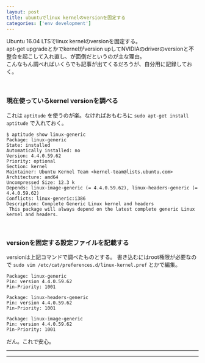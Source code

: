 ```yaml
---
layout: post
title: ubuntuでlinux kernelのversionを固定する
categories: ['env development']
---
```


Ubuntu 16.04 LTSでlinux kernelのversionを固定する。<br>
apt-get upgradeとかでkernelがversion upしてNVIDIAのdriverのversionと不整合を起こして入れ直し、が面倒だというのが主な理由。<br>
こんなもん調べればいくらでも記事が出てくるだろうが、自分用に記録しておく。

<br>

### 現在使っているkernel versionを調べる
これは `aptitude` を使うのが楽。なければおもむろに `sudo apt-get install aptitude` で入れておく。

```
$ aptitude show linux-generic
Package: linux-generic
State: installed
Automatically installed: no
Version: 4.4.0.59.62
Priority: optional
Section: kernel
Maintainer: Ubuntu Kernel Team <kernel-team@lists.ubuntu.com>
Architecture: amd64
Uncompressed Size: 12.3 k
Depends: linux-image-generic (= 4.4.0.59.62), linux-headers-generic (= 4.4.0.59.62)
Conflicts: linux-generic:i386
Description: Complete Generic Linux kernel and headers
 This package will always depend on the latest complete generic Linux kernel and headers.
```


<br>

### versionを固定する設定ファイルを記載する
versionは上記コマンドで調べたものとする。
書き込むにはroot権限が必要なので `sudo vim /etc/cat/preferences.d/linux-kernel.pref` とかで編集。


```
Package: linux-generic
Pin: version 4.4.0.59.62
Pin-Priority: 1001

Package: linux-headers-generic
Pin: version 4.4.0.59.62
Pin-Priority: 1001

Package: linux-image-generic
Pin: version 4.4.0.59.62
Pin-Priority: 1001
```

だん。これで安心。

---
---
<br>

